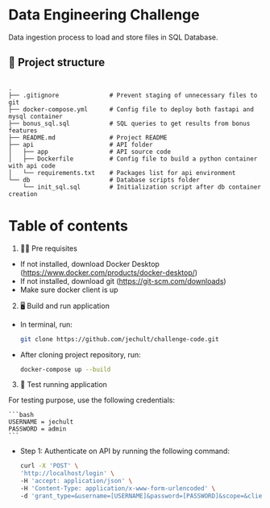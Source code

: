 # Data Engineering Challenge

Data ingestion process to load and store files in SQL Database.

## 📁 Project structure


```

.
├── .gitignore              # Prevent staging of unnecessary files to git
├── docker-compose.yml      # Config file to deploy both fastapi and mysql container
├── bonus_sql.sql           # SQL queries to get results from bonus features
├── README.md               # Project README
├── api                     # API folder
│   ├── app                 # API source code
│   ├── Dockerfile          # Config file to build a python container with api code
│   └── requirements.txt    # Packages list for api environment
└── db                      # Database scripts folder
    └── init_sql.sql        # Initialization script after db container creation

```

# Table of contents

1. 👩‍💻 Pre requisites

- If not installed, download Docker Desktop (https://www.docker.com/products/docker-desktop/)
- If not installed, download git (https://git-scm.com/downloads)
- Make sure docker client is up

2. 🖥 Build and run application

- In terminal, run:

    ```bash
    git clone https://github.com/jechult/challenge-code.git
    ```
- After cloning project repository, run:

    ```bash
    docker-compose up --build
    ```

3. 🧪 Test running application

For testing purpose, use the following credentials:

    ```bash
    USERNAME = jechult
    PASSWORD = admin
    ```

- Step 1: Authenticate on API by running the following command:

    ```bash
    curl -X 'POST' \
    'http://localhost/login' \
    -H 'accept: application/json' \
    -H 'Content-Type: application/x-www-form-urlencoded' \
    -d 'grant_type=&username=[USERNAME]&password=[PASSWORD]&scope=&client_id=&client_secret='
    ```

